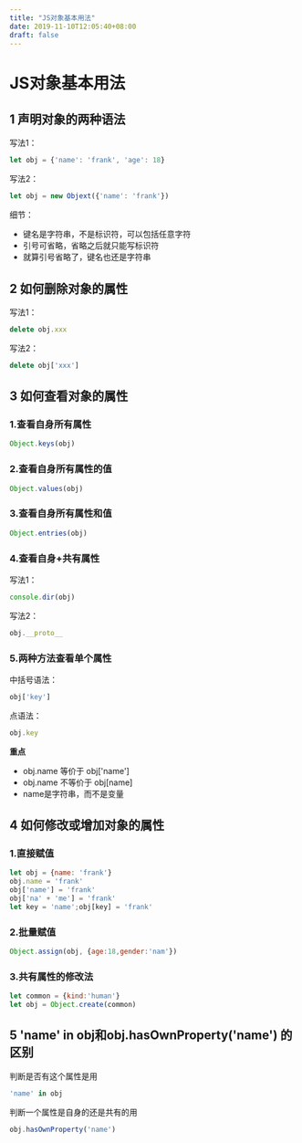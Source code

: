 ```yaml
---
title: "JS对象基本用法"
date: 2019-11-10T12:05:40+08:00
draft: false
---
```


# JS对象基本用法

## 1 声明对象的两种语法

写法1：
```JavaScript
let obj = {'name': 'frank', 'age': 18}
```
写法2：
```JavaScript
let obj = new Objext({'name': 'frank'})
```
细节：  
- 键名是字符串，不是标识符，可以包括任意字符
- 引号可省略，省略之后就只能写标识符
- 就算引号省略了，键名也还是字符串  

## 2 如何删除对象的属性

写法1：
```JavaScript
delete obj.xxx
```
写法2：
```JavaScript
delete obj['xxx']
```

## 3 如何查看对象的属性

### 1.查看自身所有属性
```JavaScript
Object.keys(obj)
```
### 2.查看自身所有属性的值
```JavaScript
Object.values(obj)
```
### 3.查看自身所有属性和值
```JavaScript
Object.entries(obj)
```
### 4.查看自身+共有属性  
写法1：
```JavaScript
console.dir(obj)
```
写法2：
```JavaScript
obj.__proto__
```
### 5.两种方法查看单个属性
中括号语法：
```JavaScript
obj['key']
```
点语法：
```JavaScript
obj.key
```

**重点**  
- obj.name 等价于 obj['name']  
- obj.name 不等价于 obj[name]  
- name是字符串，而不是变量

## 4 如何修改或增加对象的属性
### 1.直接赋值

```JavaScript
let obj = {name: 'frank'}
obj.name = 'frank'
obj['name'] = 'frank'
obj['na' + 'me'] = 'frank'
let key = 'name';obj[key] = 'frank'
```
### 2.批量赋值
```JavaScript
Object.assign(obj, {age:18,gender:'nam'})
```
### 3.共有属性的修改法
```JavaScript
let common = {kind:'human'}
let obj = Object.create(common)
```

## 5 'name' in obj和obj.hasOwnProperty('name') 的区别
判断是否有这个属性是用
```JavaScript
'name' in obj
```
判断一个属性是自身的还是共有的用
```JavaScript
obj.hasOwnProperty('name')
```

